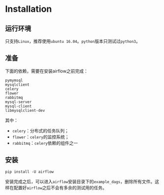 # Installation

## 运行环境

只支持``Linux``，推荐使用``ubuntu 16.04``。``python``版本只测试过``python3``。

## 准备

下面的依赖，需要在安装airflow之前完成：

```
pymymsql
mysqlclient
celery
flower
rabbitmq
mysql-server
mysql-client
libmysqlclient-dev
```

其中：

* ``celery``：分布式的任务队列；
* ``flower``：``celery``的监控系统；
* ``rabbitmq``：``celery``依赖的组件之一

## 安装

```
pip install -U airflow
```

安装完成之后，可以进入``airflow``安装目录下的``example_dags``，删除所有文件。这样在配置好``airflow``之后不会有多余的测试用的任务。
